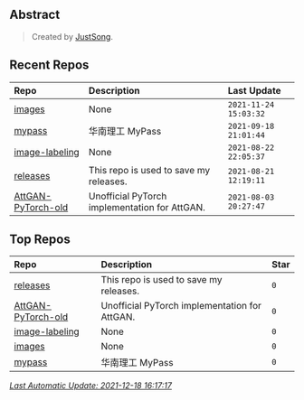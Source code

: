 ## Abstract
> Created by [JustSong](https://github.com/songquanpeng).

## Recent Repos
|Repo|Description|Last Update|
|:--|:--|:--|
|[images](https://github.com/justsong-lab/images)|None|`2021-11-24 15:03:32`|
|[mypass](https://github.com/justsong-lab/mypass)|华南理工 MyPass|`2021-09-18 21:01:44`|
|[image-labeling](https://github.com/justsong-lab/image-labeling)|None|`2021-08-22 22:05:37`|
|[releases](https://github.com/justsong-lab/releases)|This repo is used to save my releases.|`2021-08-21 12:19:11`|
|[AttGAN-PyTorch-old](https://github.com/justsong-lab/AttGAN-PyTorch-old)|Unofficial PyTorch implementation for AttGAN.|`2021-08-03 20:27:47`|

## Top Repos
|Repo|Description|Star|
|:--|:--|:--|
|[releases](https://github.com/justsong-lab/releases)|This repo is used to save my releases.|`0`|
|[AttGAN-PyTorch-old](https://github.com/justsong-lab/AttGAN-PyTorch-old)|Unofficial PyTorch implementation for AttGAN.|`0`|
|[image-labeling](https://github.com/justsong-lab/image-labeling)|None|`0`|
|[images](https://github.com/justsong-lab/images)|None|`0`|
|[mypass](https://github.com/justsong-lab/mypass)|华南理工 MyPass|`0`|



*[Last Automatic Update: 2021-12-18 16:17:17](https://github.com/songquanpeng/songquanpeng/blob/master/help.md)*
